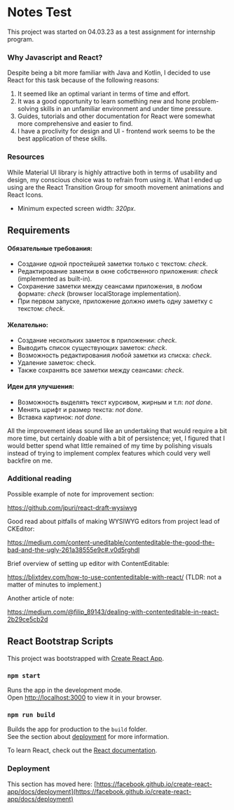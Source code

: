 # Notes Test

This project was started on 04.03.23 as a test assignment for internship program.

### Why Javascript and React?

Despite being a bit more familiar with Java and Kotlin, I decided to use React for this task because of the following reasons:
1. It seemed like an optimal variant in terms of time and effort.
2. It was a good opportunity to learn something new and hone problem-solving skills in an unfamiliar environment and under time pressure.
3. Guides, tutorials and other documentation for React were somewhat more comprehensive and easier to find.
4. I have a proclivity for design and UI - frontend work seems to be the best application of these skills.

### Resources

While Material UI library is highly attractive both in terms of usability and design,
my conscious choice was to refrain from using it. What I ended up using are the React Transition Group
for smooth movement animations and React Icons.

- Minimum expected screen width: *320px*.

## Requirements

#### Обязательные требования:
- Создание одной простейшей заметки только с текстом: *check*.
- Редактирование заметки в окне собственного приложения: *check* (implemented as built-in).
- Сохранение заметки между сеансами приложения, в любом формате: *check* (browser localStorage implementation).
- При первом запуске, приложение должно иметь одну заметку с текстом: *check*.

#### Желательно:
- Создание нескольких заметок в приложении: *check*.
- Выводить список существующих заметок: *check*.
- Возможность редактирования любой заметки из списка: *check*.
- Удаление заметок: check.
- Также сохранять все заметки между сеансами: *check*.

#### Идеи для улучшения:
- Возможность выделять текст курсивом, жирным и т.п: *not done*.
- Менять шрифт и размер текста: *not done*.
- Вставка картинок: *not done*.

All the improvement ideas sound like an undertaking that would require a bit more time, 
but certainly doable with a bit of persistence; yet, I figured that I would better spend what little remained of my time
by polishing visuals instead of trying to implement complex features which could very well backfire on me.

### Additional reading

Possible example of note for improvement section: 

https://github.com/jpuri/react-draft-wysiwyg

Good read about pitfalls of making WYSIWYG editors from project lead of CKEditor:

https://medium.com/content-uneditable/contenteditable-the-good-the-bad-and-the-ugly-261a38555e9c#.v0d5rghdl

Brief overview of setting up editor with ContentEditable:

https://blixtdev.com/how-to-use-contenteditable-with-react/ (TLDR: not a matter of minutes to implement.)

Another article of note:

https://medium.com/@filip_89143/dealing-with-contenteditable-in-react-2b29ce5cb2d

## React Bootstrap Scripts

This project was bootstrapped with [Create React App](https://github.com/facebook/create-react-app).

### `npm start`

Runs the app in the development mode.\
Open [http://localhost:3000](http://localhost:3000) to view it in your browser.

### `npm run build`

Builds the app for production to the `build` folder.\
See the section about [deployment](https://facebook.github.io/create-react-app/docs/deployment) for more information.

To learn React, check out the [React documentation](https://reactjs.org/).

### Deployment

This section has moved here: [https://facebook.github.io/create-react-app/docs/deployment](https://facebook.github.io/create-react-app/docs/deployment)
